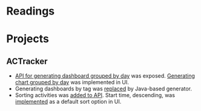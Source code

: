# Readings

# Projects

## ACTracker

- [API for generating dashboard grouped by day](https://github.com/marcinciapa/actracker-api/pull/51) was exposed.
[Generating chart grouped by day](https://github.com/marcinciapa/actracker-ui/pull/24) was implemented in UI.
- Generating dashboards by tag was [replaced](https://github.com/marcinciapa/actracker-api/pull/52) by Java-based generator.
- Sorting activities was [added to API](https://github.com/marcinciapa/actracker-api/pull/53).
Start time, descending, was [implemented](https://github.com/marcinciapa/actracker-ui/pull/25) as a default sort option in UI.